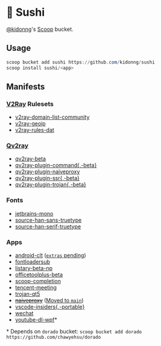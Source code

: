 # 🍣 Sushi

[@kidonng](https://github.com/kidonng)'s [Scoop](https://scoop-docs.now.sh/) bucket.

## Usage

```powershell
scoop bucket add sushi https://github.com/kidonng/sushi
scoop install sushi/<app>
```

## Manifests

### [V2Ray](https://www.v2fly.org/) Rulesets

-   [v2ray-domain-list-community](https://github.com/v2ray/domain-list-community)
-   [v2ray-geoip](https://github.com/v2ray/geoip)
-   [v2ray-rules-dat](https://github.com/Loyalsoldier/v2ray-rules-dat)

### [Qv2ray](https://qv2ray.github.io/)

-   [qv2ray-beta](https://github.com/Qv2ray/Qv2ray)
-   [qv2ray-plugin-command{,-beta}](https://github.com/Qv2ray/QvPlugin-Command)
-   [qv2ray-plugin-naiveproxy](https://github.com/Qv2ray/QvPlugin-NaiveProxy)
-   [qv2ray-plugin-ssr{,-beta}](https://github.com/Qv2ray/QvPlugin-SSR)
-   [qv2ray-plugin-trojan{,-beta}](https://github.com/Qv2ray/QvPlugin-Trojan)

### Fonts

-   [jetbrains-mono](https://github.com/JetBrains/JetBrainsMono)
-   [source-han-sans-truetype](https://github.com/be5invis/source-han-sans-ttf)
-   [source-han-serif-truetype](https://github.com/Pal3love/Source-Han-TrueType)

### Apps

-   [android-clt](https://developer.android.com/studio#command-tools) ([`extras` pending](https://github.com/lukesampson/scoop-extras/pull/4237))
-   [fontloadersub](https://github.com/yzwduck/FontLoaderSub)
-   [listary-beta-np](https://www.listary.com/beta)
-   [officetoolplus-beta](https://otp.landian.vip/)
-   [scoop-completion](https://github.com/Moeologist/scoop-completion)
-   [tencent-meeting](https://meeting.tencent.com/)
-   [trojan-qt5](https://github.com/Trojan-Qt5/Trojan-Qt5)
-   [~~naiveproxy~~](https://github.com/klzgrad/naiveproxy) ([Moved to `main`](https://github.com/ScoopInstaller/Main/pull/1172))
-   [vscode-insiders{,-portable}](https://code.visualstudio.com/insiders/)
-   [wechat](https://pc.weixin.qq.com/)
-   [youtube-dl-wpf](https://github.com/database64128/youtube-dl-wpf)\*

\* Depends on `dorado` bucket: `scoop bucket add dorado https://github.com/chawyehsu/dorado`
